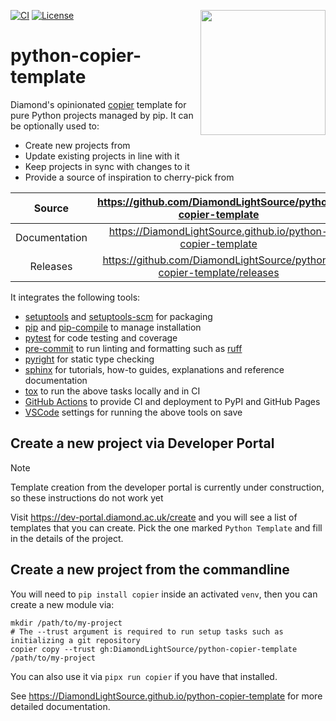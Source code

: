 <img src="https://raw.githubusercontent.com/DiamondLightSource/python3-pip-skeleton-cli/main/docs/images/dls-logo.svg"
     style="background: none" width="200px" height="200px" align="right">

[![CI](https://github.com/DiamondLightSource/python-copier-template/actions/workflows/ci.yml/badge.svg)](https://github.com/DiamondLightSource/python-copier-template/actions/workflows/ci.yml)
[![License](https://img.shields.io/badge/License-Apache%202.0-blue.svg)](https://opensource.org/licenses/Apache-2.0)

# python-copier-template

Diamond's opinionated [copier](https://copier.readthedocs.io) template for pure Python projects managed by pip. It can be optionally used to:

- Create new projects from
- Update existing projects in line with it
- Keep projects in sync with changes to it
- Provide a source of inspiration to cherry-pick from

Source          | <https://github.com/DiamondLightSource/python-copier-template>
:---:           | :---:
Documentation   | <https://DiamondLightSource.github.io/python-copier-template>
Releases        | <https://github.com/DiamondLightSource/python-copier-template/releases>

It integrates the following tools:

- [setuptools](https://setuptools.pypa.io) and [setuptools-scm](https://setuptools-scm.readthedocs.io) for packaging
- [pip](https://pip.pypa.io) and [pip-compile](https://pip-tools.readthedocs.io) to manage installation
- [pytest](https://docs.pytest.org) for code testing and coverage
- [pre-commit](https://pre-commit.com) to run linting and formatting such as [ruff](https://docs.astral.sh/ruff)
- [pyright](https://microsoft.github.io/pyright) for static type checking
- [sphinx](https://www.sphinx-doc.org) for tutorials, how-to guides, explanations and reference documentation
- [tox](https://tox.wiki) to run the above tasks locally and in CI
- [GitHub Actions](https://docs.github.com/en/actions) to provide CI and deployment to PyPI and GitHub Pages
- [VSCode](https://code.visualstudio.com/docs) settings for running the above tools on save

## Create a new project via Developer Portal

> [!NOTE]
> Template creation from the developer portal is currently under construction, so these instructions do not work yet

Visit <https://dev-portal.diamond.ac.uk/create> and you will see a list of templates that you can create. Pick the one marked `Python Template` and fill in the details of the project.

## Create a new project from the commandline

You will need to `pip install copier` inside an activated `venv`, then you can create a new module via:

```
mkdir /path/to/my-project
# The --trust argument is required to run setup tasks such as initializing a git repository
copier copy --trust gh:DiamondLightSource/python-copier-template /path/to/my-project
```

You can also use it via `pipx run copier` if you have that installed.

<!-- README only content. Anything below this line won't be included in index.md -->

See https://DiamondLightSource.github.io/python-copier-template for more detailed documentation.

